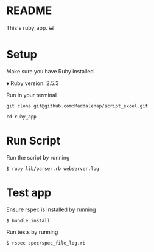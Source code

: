 # README

This's ruby_app. :computer:

# Setup

Make sure you have Ruby installed.

♦️ Ruby version: 2.5.3

Run in your terminal
```
git clone git@github.com:Maddalenap/script_excel.git

cd ruby_app
```

# Run Script

Run the script by running
```
$ ruby lib/parser.rb webserver.log
```

# Test app

Ensure rspec is installed by running
```
$ bundle install
```
Run tests by running
```
$ rspec spec/spec_file_log.rb
```
